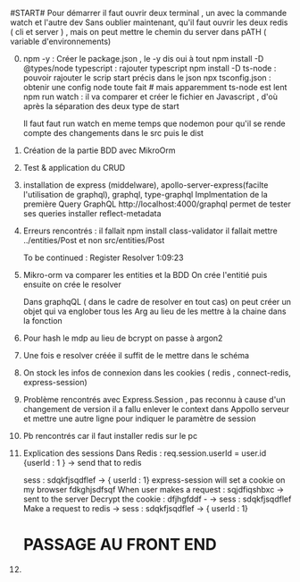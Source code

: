 #START#
Pour démarrer il faut ouvrir deux terminal , un avec la commande watch et l'autre dev
Sans oublier maintenant, qu'il faut ouvrir les deux redis ( cli et server ) , mais on peut mettre le chemin du server dans pATH ( variable d'environnements)

0.  npm -y : Créer le package.json , le -y dis oui à tout
    npm install -D @types/node typescript : rajouter typescript
    npm install -D ts-node : pouvoir rajouter le scrip start précis dans le json
    npx tsconfig.json : obtenir une config node toute fait # mais apparemment ts-node est lent
    npm run watch : il va comparer et créer le fichier en Javascript , d'où après la séparation des deux type de start

    Il faut faut run watch en meme temps que nodemon pour qu'il se rende compte des changements dans le src puis le dist

1.  Création de la partie BDD avec MikroOrm
2.  Test & application du CRUD
3.  installation de express (middelware), apollo-server-express(facilte l'utilisation de graphql), graphql, type-graphql
    Implmentation de la première Query GraphQL
    http://localhost:4000/graphql permet de tester ses queries
    installer reflect-metadata

4.  Erreurs rencontrés : il fallait npm install class-validator
    il fallait mettre ../entities/Post et non src/entities/Post

    To be continued : Register Resolver 1:09:23

5.  Mikro-orm va comparer les entities et la BDD
    On crée l'entitié puis ensuite on crée le resolver

    Dans graphqQL ( dans le cadre de resolver en tout cas) on peut créer un objet qui va englober tous les Arg au lieu de les mettre à la chaine dans la fonction

6.  Pour hash le mdp au lieu de bcrypt on passe à argon2
7.  Une fois e resolver créée il suffit de le mettre dans le schéma
8.  On stock les infos de connexion dans les cookies ( redis , connect-redis, express-session)
9.  Problème rencontrés avec Express.Session , pas reconnu à cause d'un changement de version il a fallu enlever le context dans Appollo serveur
    et mettre une autre ligne pour indiquer le paramètre de session
10. Pb rencontrés car il faut installer redis sur le pc

11. Explication des sessions
    Dans Redis :
    req.session.userId = user.id
    {userId : 1 } -> send that to redis

    sess : sdqkfjsqdflef -> { userId : 1}
    express-session will set a cookie on my browser fdkghjsdfsqf
    When user makes a request : sqjdfiqshbxc -> sent to the server
    Decrypt the cookie : dfjhgfddf - -> sess : sdqkfjsqdflef
    Make a request to redis -> sess : sdqkfjsqdflef -> { userId : 1}

    # PASSAGE AU FRONT END

12.
